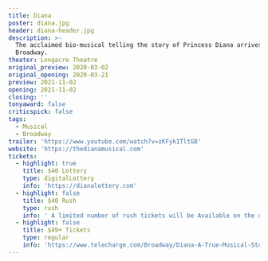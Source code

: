 ```yaml
---
title: Diana
poster: diana.jpg
header: diana-header.jpg
description: >-
  The acclaimed bio-musical telling the story of Princess Diana arrives on
  Broadway.
theater: Longacre Theatre
original_preview: 2020-03-02
original_opening: 2020-03-21
preview: 2021-11-02
opening: 2021-11-02
closing: ''
tonyaward: false
criticspick: false
tags: 
  - Musical
  - Broadway
trailer: 'https://www.youtube.com/watch?v=zKFyk1TltG8'
website: 'https://thedianamusical.com'
tickets:
  - highlight: true
    title: $40 Lottery
    type: digitalLottery
    info: 'https://dianalottery.com'
  - highlight: false
    title: $40 Rush
    type: rush
    info: ' A limited number of rush tickets will be Available on the day of the performance at the Longacre Theatre when the box office opens (10 AM Mon-Sat, and 12 PM Sun Starting April 19th). Cash or credit. Tickets per person  limit. Seat Locations determined at the discretion of the box office.'
  - highlight: false
    title: $49+ Tickets
    type: regular
    info: 'https://www.telecharge.com/Broadway/Diana-A-True-Musical-Story/Ticket'
---
```

